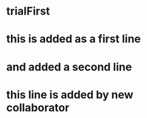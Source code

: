 # trialFirst

# this is added as a first line

# and added a second line

# this line is added by new collaborator
